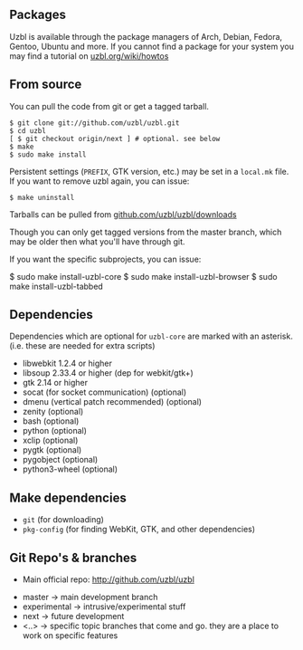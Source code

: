## Packages

Uzbl is available through the package managers of Arch, Debian, Fedora, Gentoo,
Ubuntu and more. If you cannot find a package for your system you may find a
tutorial on [uzbl.org/wiki/howtos](http://www.uzbl.org/wiki/howtos)

## From source

You can pull the code from git or get a tagged tarball.

    $ git clone git://github.com/uzbl/uzbl.git
    $ cd uzbl
    [ $ git checkout origin/next ] # optional. see below
    $ make
    $ sudo make install

Persistent settings (`PREFIX`, GTK version, etc.) may be set in a `local.mk`
file. If you want to remove uzbl again, you can issue:

    $ make uninstall

Tarballs can be pulled from
[github.com/uzbl/uzbl/downloads](http://github.com/uzbl/uzbl/downloads)

Though you can only get tagged versions from the master branch, which may be
older then what you'll have through git.

If you want the specific subprojects, you can issue:

  $ sudo make install-uzbl-core
  $ sudo make install-uzbl-browser
  $ sudo make install-uzbl-tabbed

## Dependencies

Dependencies which are optional for `uzbl-core` are marked with an asterisk.
(i.e. these are needed for extra scripts)

* libwebkit 1.2.4 or higher
* libsoup 2.33.4 or higher (dep for webkit/gtk+)
* gtk 2.14 or higher
* socat (for socket communication) (optional)
* dmenu (vertical patch recommended) (optional)
* zenity (optional)
* bash (optional)
* python (optional)
* xclip (optional)
* pygtk (optional)
* pygobject (optional)
* python3-wheel (optional)

## Make dependencies

* `git` (for downloading)
* `pkg-config` (for finding WebKit, GTK, and other dependencies)

## Git Repo's & branches

* Main official repo:
  http://github.com/uzbl/uzbl
- master -> main development branch
- experimental -> intrusive/experimental stuff
- next -> future development
- <..>  -> specific topic branches that come and go. they are a place to work on specific features
